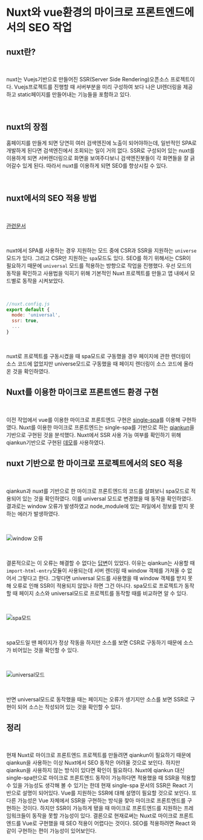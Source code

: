 # Nuxt와 vue환경의 마이크로 프론트엔드에서의 SEO 작업

## nuxt란?

<br>

nuxt는 Vuejs기반으로 만들어진 SSR(Server Side Rendering)오픈소스 프로젝트이다. Vuejs프로젝트를 진행할 때 서버부분을 미리 구성하여 보다 나은 UI렌더링을 제공하고 static페이지를 만들어내는 기능들을 포함하고 있다.

<br>

## nuxt의 장점
홈페이지를 만들게 되면 당연히 여러 검색엔진에 노출이 되어야하는데, 일반적인 SPA로 개발하게 된다면 검색엔진에서 조회되는 일이 거의 없다. SSR로 구성되어 있는 nuxt를 이용하게 되면 서버렌더링으로 화면을 보여주다보니 검색엔진봇들이 각 화면들을 잘 긁어갈수 있게 된다. 따라서 nuxt를 이용하게 되면 SEO를 향상시킬 수 있다.

<br>

## nuxt에서의 SEO 적용 방법

<br>

[관련문서](https://nuxtjs.org/docs/2.x/configuration-glossary/configuration-mode)

<br>

nuxt에서 SPA를 사용하는 경우 지원하는 모드 중에 CSR과 SSR을 지원하는 `universe` 모드가 있다. 그리고 CSR만 지원하는 `spa`모드도 있다. SEO를 하기 위해서는 CSR이 필요하기 때문에 `universal` 모드를 적용하는 방향으로 작업을 진행했다. 우선 모드의 동작을 확인하고 사용법을 익히기 위해 기본적인 Nuxt 프로젝트를 만들고 앱 내에서 모드별로 동작을 시켜보았다. 

<br>

```vue.js
//nuxt.config.js
export default {
  mode: 'universal',
  ssr: true,
  ...
}
  ```

<br>

nuxt로 프로젝트를 구동시켰을 때 spa모드로 구동했을 경우 페이지에 관한 렌더링이 소스 코드에 없었지만 universe모드로 구동했을 때 페이지 렌더링이 소스 코드에 올라온 것을 확인하였다.


## Nuxt를 이용한 마이크로 프론트엔드 환경 구현

<br>

이전 작업에서 vue를 이용한 마이크로 프론트엔드 구현은 [single-spa](https://github.com/single-spa/single-spa)를 이용해 구현하였다. Nuxt를 이용한 마이크로 프론트엔드는 single-spa를 기반으로 하는 [qiankun](https://qiankun.umijs.org/guide)을 기반으로 구현된 것을 분석했다. Nuxt에서 SSR 사용 가능 여부를 확인하기 위해 qiankun기반으로 구현된 [데모](https://github.com/FEMessage/nuxt-micro-frontend)를 사용하였다.

## nuxt 기반으로 한 마이크로 프로젝트에서의 SEO 적용

<br>

qiankun과 nuxt를 기반으로 한 마이크로 프론트엔드의 코드를 살펴보니 spa모드로 적용되어 있는 것을 확인하였다. 이를 universal 모드로 변경했을 때 동작을 확인하였다. 결과로는 window 오류가 발생하였고 node_module에 있는 파일에서 정보를 받지 못하는 에러가 발생하였다.

<br>

![window 오류](https://github.com/jskim16/Nuxt-micro-frontend/blob/main/img/window-is-not-defined.PNG)

<br>

결론적으로는 이 오류는 해결할 수 없다는 [답변](https://github.com/umijs/qiankun/issues/772)이 있었다. 이유는 qiankun는 사용할 때 `import-html-entry`모듈이 사용되는데 서버 렌더링 때 window 객체를 가져올 수 없어서 그렇다고 한다. 그렇다면 universal 모드를 사용했을 때 window 객체를 받지 못해 오류로 인해 SSR이 적용되지 않았나 하면 그건 아니다. spa모드로 프로젝트가 동작할 때 페이지 소스와 universal모드로 프로젝트를 동작할 때를 비교하면 알 수 있다.

<br>

![spa모드](https://github.com/jskim16/Nuxt-micro-frontend/blob/main/img/spa-mode.PNG)

<br>

spa모드일 땐 페이지가 정상 작동을 하지만 소스를 보면 CSR로 구동하기 때문에 소스가 비어있는 것을 확인할 수 있다.

<br>

![universal모드](https://github.com/jskim16/Nuxt-micro-frontend/blob/main/img/universal-mode.PNG)

<br>

반면 universal모드로 동작했을 때는 페이지는 오류가 생기지만 소스를 보면 SSR로 구현이 되어 소스는 작성되어 있는 것을 확인할 수 있다.

## 정리

<br>

현재 Nuxt로 마이크로 프론트엔드 프로젝트를 만들려면 qiankun이 필요하기 때문에 qiankun을 사용하는 이상 Nuxt에서 SEO 동작은 어려울 것으로 보인다. 하지만 qiankun을 사용하지 않는 방식이 있다면 확인이 필요하다. Nuxt에 qiankun 대신 single-spa만으로 마이크로 프론트엔드 동작이 가능하다면 적용했을 때 SSR을 적용할 수 있을 가능성도 생각해 볼 수 있기는 한데 현재 single-spa 문서의 SSR은 React 기반으로 설명이 되어있다. Vue를 지원하는 SSR에 대해 설명이 필요할 것으로 보인다. 또 다른 가능성은 Vue 자체에서 SSR을 구현하는 방식을 찾아 마이크로 프론트엔드를 구현하는 것이다. 하지만 SSR이 가능하게 됐을 때 마이크로 프론트엔드를 지원하는 프레임워크들이 동작을 못할 가능성이 있다. 결론으로 현재로써는 Nuxt로 마이크로 프론트엔드를 Vue로 구현했을 때 SEO 적용이 어렵다는 것이다. SEO를 적용하려면 React 와 같이 구현하는 편이 가능성이 있어보인다.
